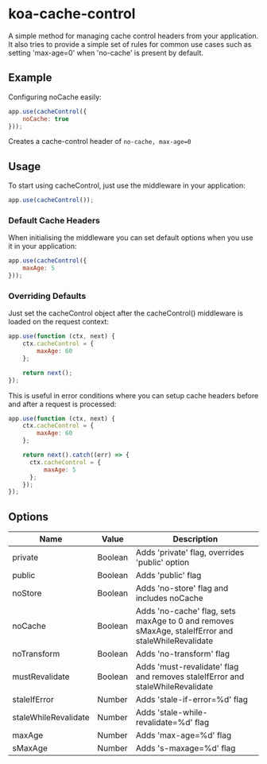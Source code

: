 # koa-cache-control

A simple method for managing cache control headers from your application. It also tries to provide a simple set of rules for common use cases such as setting 'max-age=0' when 'no-cache' is present by default.

## Example
Configuring noCache easily:
```js
app.use(cacheControl({
    noCache: true
}));
```
Creates a cache-control header of `no-cache, max-age=0`

## Usage
To start using cacheControl, just use the middleware in your application:
```js
app.use(cacheControl());
```

### Default Cache Headers
When initialising the middleware you can set default options when you use it in your application:
```js
app.use(cacheControl({
    maxAge: 5
}));
```

### Overriding Defaults
Just set the cacheControl object after the cacheControl() middleware is loaded on the request context:
```js
app.use(function (ctx, next) {
    ctx.cacheControl = {
        maxAge: 60
    };

    return next();
});
```

This is useful in error conditions where you can setup cache headers before and after a request is processed:
```js
app.use(function (ctx, next) {
    ctx.cacheControl = {
        maxAge: 60
    };

    return next().catch((err) => {
      ctx.cacheControl = {
          maxAge: 5
      };
    });
});
```

## Options
Name | Value | Description
----|----|---
private | Boolean | Adds 'private' flag, overrides 'public' option
public | Boolean | Adds 'public' flag
noStore | Boolean | Adds 'no-store' flag and includes noCache
noCache | Boolean | Adds 'no-cache' flag, sets maxAge to 0 and removes sMaxAge, staleIfError and staleWhileRevalidate
noTransform | Boolean | Adds 'no-transform' flag
mustRevalidate | Boolean | Adds 'must-revalidate' flag and removes staleIfError and staleWhileRevalidate
staleIfError | Number | Adds 'stale-if-error=%d' flag
staleWhileRevalidate | Number | Adds 'stale-while-revalidate=%d' flag
maxAge | Number | Adds 'max-age=%d' flag
sMaxAge | Number | Adds 's-maxage=%d' flag
